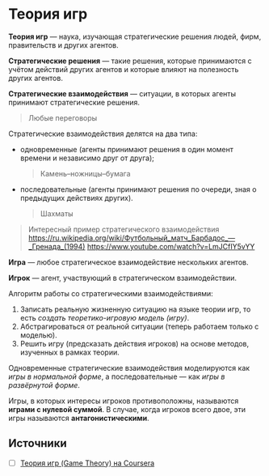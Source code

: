 # Теория игр

__Теория игр__ — наука, изучающая стратегические решения людей, фирм, правительств и других агентов.

__Стратегические решения__ — такие решения, которые принимаются с учётом действий других агентов и которые влияют на полезность других агентов.

__Стратегические взаимодействия__ — ситуации, в которых агенты принимают стратегические решения.
> Любые переговоры

Стратегические взаимодействия делятся на два типа:
- одновременные (агенты принимают решения в один момент времени и независимо друг от друга);
    > Камень–ножницы–бумага

- последовательные (агенты принимают решения по очереди, зная о предыдущих действиях других).
    > Шахматы

> Интересный пример стратегического взаимодействия
> https://ru.wikipedia.org/wiki/Футбольный_матч_Барбадос_—_Гренада_(1994)
> https://www.youtube.com/watch?v=LmJCfIY5vYY

__Игра__ — любое стратегическое взаимодействие нескольких агентов.

__Игрок__ — агент, участвующий в стратегическом взаимодействии.

Алгоритм работы со стратегическими взаимодействиями:
1. Записать реальную жизненную ситуацию на языке теории игр, то есть _создать теоретико-игровую модель (игру)_.
2. Абстрагироваться от реальной ситуации (теперь работаем только с моделью).
3. Решить игру (предсказать действия игроков) на основе методов, изученных в рамках теории.

Одновременные стратегические взаимодействия моделируются как _игры в нормальной форме_, а последовательные — как _игры в развёрнутой форме_.

Игры, в которых интересы игроков противоположны, называются __играми с нулевой суммой__.
В случае, когда игроков всего двое, эти игры называются __антагонистическими__.


## Источники
- [ ] [Теория игр (Game Theory) на Coursera](https://www.coursera.org/learn/game-theory)
